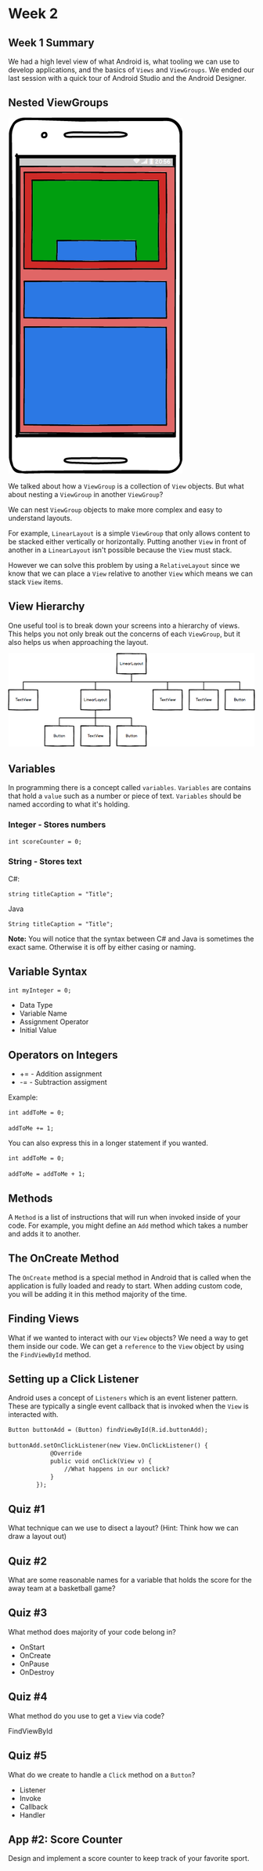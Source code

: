 # Week 2

## Week 1 Summary

We had a high level view of what Android is, what tooling we can use to develop applications, and the basics of `Views` and `ViewGroups`. We ended our last session with a quick tour of Android Studio and the Android Designer.

## Nested ViewGroups

![](../Images/Nested-ViewGroup.png)

We talked about how a `ViewGroup` is a collection of `View` objects. But what about nesting a `ViewGroup` in another `ViewGroup`?

We can nest `ViewGroup` objects to make more complex and easy to understand layouts.

For example, `LinearLayout` is a simple `ViewGroup` that only allows content to be stacked either vertically or horizontally. Putting another `View` in front of another in a `LinearLayout` isn't possible because the `View` must stack.

However we can solve this problem by using a `RelativeLayout` since we know that we can place a `View` relative to another `View` which means we can stack `View` items.

## View Hierarchy

One useful tool is to break down your screens into a hierarchy of views. This helps you not only break out the concerns of each `ViewGroup`, but it also helps us when approaching the layout.

![](../Images/ViewHierarchy.png)

## Variables

In programming there is a concept called `variables`. `Variables` are contains that hold a `value` such as a number or piece of text. `Variables` should be named according to what it's holding.

### Integer - Stores numbers

```
int scoreCounter = 0;
```

### String - Stores text

C#:
```
string titleCaption = "Title";
```

Java
```
String titleCaption = "Title";
```

**Note:** You will notice that the syntax between C# and Java is sometimes the exact same. Otherwise it is off by either casing or naming.

## Variable Syntax

```
int myInteger = 0;
```

- Data Type 
- Variable Name 
- Assignment Operator 
- Initial Value

## Operators on Integers

- += - Addition assignment
- -= - Subtraction assigment

Example:
```
int addToMe = 0;

addToMe += 1;
```

You can also express this in a longer statement if you wanted.

```
int addToMe = 0;

addToMe = addToMe + 1;
```

## Methods

A `Method` is a list of instructions that will run when invoked inside of your code. For example, you might define an `Add` method which takes a number and adds it to another. 

## The OnCreate Method

The `OnCreate` method is a special method in Android that is called when the application is fully loaded and ready to start. When adding custom code, you will be adding it in this method majority of the time.

## Finding Views

What if we wanted to interact with our `View` objects? We need a way to get them inside our code. We can get a `reference` to the `View` object by using the `FindViewById` method.

## Setting up a Click Listener

Android uses a concept of `Listeners` which is an event listener pattern. These are typically a single event callback that is invoked when the `View` is interacted with.

```
Button buttonAdd = (Button) findViewById(R.id.buttonAdd);

buttonAdd.setOnClickListener(new View.OnClickListener() {
            @Override
            public void onClick(View v) {
                //What happens in our onclick?
            }
        });
```

## Quiz #1

What technique can we use to disect a layout? (Hint: Think how we can draw a layout out)

## Quiz #2

What are some reasonable names for a variable that holds the score for the away team at a basketball game?

## Quiz #3

What method does majority of your code belong in?

- OnStart
- OnCreate
- OnPause
- OnDestroy

## Quiz #4

What method do you use to get a `View` via code?

FindViewById

## Quiz #5

What do we create to handle a `Click` method on a `Button`?

- Listener
- Invoke
- Callback
- Handler

## App #2: Score Counter

Design and implement a score counter to keep track of your favorite sport.
